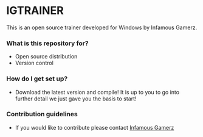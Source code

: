 # IGTRAINER #

This is an open source trainer developed for Windows by Infamous Gamerz.

### What is this repository for? ###

* Open source distribution
* Version control

### How do I get set up? ###

* Download the latest version and compile!  It is up to you to go into further detail we just gave you the basis to start!

### Contribution guidelines ###

* If you would like to contribute please contact [Infamous Gamerz](http://infamousgamerz.net/contact)